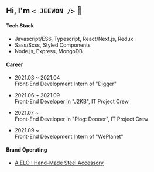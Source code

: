 ## Hi, I'm `< JEEWON />`  👻

#### Tech Stack
  + Javascript/ES6, Typescript, React/Next.js, Redux
  + Sass/Scss, Styled Components
  + Node.js, Express, MongoDB

#### Career
  + 2021.03 ~ 2021.04 <br/>
    Front-End Development Intern of "Digger"
  
  + 2021.06 ~ 2021.09 <br/>
    Front-End Developer in "J2KB", IT Project Crew
    
  + 2021.07 ~ <br />
    Front-End Developer in "Plog: Doooer", IT Project Crew
  
  + 2021.09 ~ <br/>
    Front-End Development Intern of "WePlanet"
   
#### Brand Operating
  + [A.ELO : Hand-Made Steel Accessory](https://www.idus.com/a-elo)
